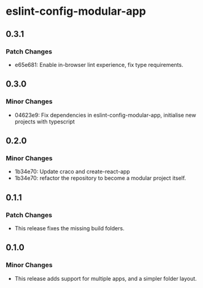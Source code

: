 # eslint-config-modular-app

## 0.3.1

### Patch Changes

- e65e681: Enable in-browser lint experience, fix type requirements.

## 0.3.0

### Minor Changes

- 04623e9: Fix dependencies in eslint-config-modular-app, initialise new
  projects with typescript

## 0.2.0

### Minor Changes

- 1b34e70: Update craco and create-react-app
- 1b34e70: refactor the repository to become a modular project itself.

## 0.1.1

### Patch Changes

- This release fixes the missing build folders.

## 0.1.0

### Minor Changes

- This release adds support for multiple apps, and a simpler folder layout.

